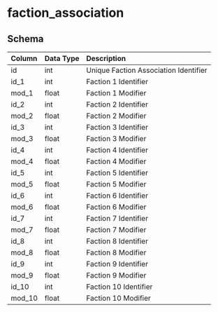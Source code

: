 # faction_association

## Schema

| Column | Data Type | Description |
| :--- | :--- | :--- |
| id | int | Unique Faction Association Identifier |
| id_1 | int | Faction 1 Identifier |
| mod_1 | float | Faction 1 Modifier |
| id_2 | int | Faction 2 Identifier |
| mod_2 | float | Faction 2 Modifier |
| id_3 | int | Faction 3 Identifier |
| mod_3 | float | Faction 3 Modifier |
| id_4 | int | Faction 4 Identifier |
| mod_4 | float | Faction 4 Modifier |
| id_5 | int | Faction 5 Identifier |
| mod_5 | float | Faction 5 Modifier |
| id_6 | int | Faction 6 Identifier |
| mod_6 | float | Faction 6 Modifier |
| id_7 | int | Faction 7 Identifier |
| mod_7 | float | Faction 7 Modifier |
| id_8 | int | Faction 8 Identifier |
| mod_8 | float | Faction 8 Modifier |
| id_9 | int | Faction 9 Identifier |
| mod_9 | float | Faction 9 Modifier |
| id_10 | int | Faction 10 Identifier |
| mod_10 | float | Faction 10 Modifier |

